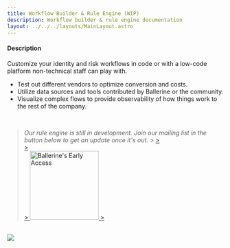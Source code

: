 ```yaml
---
title: Workflow Builder & Rule Engine (WIP)
description: Workflow builder & rule engine documentation
layout: ../../../layouts/MainLayout.astro
---
```


#### Description

Customize your identity and risk workflows in code or with a low-code platform non-technical staff can play with.

- Test out different vendors to optimize conversion and costs.
- Utilize data sources and tools contributed by Ballerine or the community.
- Visualize complex flows to provide observability of how things work to the rest of the company.

<br/>

> _Our rule engine is still in development. Join our mailing list in the button below to get an update once it's out._ > <a href="https://www.ballerine.io/mailing-list" title="Ballerine - Request Access"> > <br/> > <br/> > <img width="160px" src="https://blrn-staging-assets.s3.eu-central-1.amazonaws.com/email-updates.png" alt="Ballerine's Early Access"> > </a>

<br/>

<img src="https://blrn-staging-assets.s3.eu-central-1.amazonaws.com/rule%20engine.png">

<br/>
